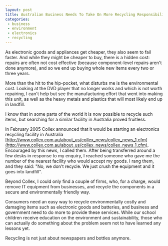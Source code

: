 ```yaml
---
layout: post
title: Australian Business Needs To Take On More Recycling Responsibility
categories:
 - business
 - environment
 - electronics
 - recycling
---
```


As electronic goods and appliances get cheaper, they also seem to fail faster. And while they might be cheaper to buy, there is a hidden cost: repairs are often not cost effective (because component-level repairs aren't done anymore), and so we end up buying whole new items every two or three years.

More than the hit to the hip-pocket, what disturbs me is the environmental cost. Looking at the DVD player that no longer works and which is not worth repairing, I can't help but see the manufacturing effort that went into making this unit, as well as the heavy metals and plastics that will most likely end up in landfill.

I know that in some parts of the world it is now possible to recycle such items, but searching for a similar facility in Australia proved fruitless.

In February 2005 Collex announced that it would be starting an electronics recycling facility in Australia [http://www.collex.com.au/about_us/collex_news/collex_news_1.cfm](http://www.collex.com.au/about_us/collex_news/collex_news_1.cfm). Encouraged by this news, I called them. After being transferred around a few desks in response to my enquiry, I reached someone who gave me the number of the nearest facility who would accept my goods. I rang them, and they said: "No, we don't recycle. We just crush the equipment and it goes into landfill".

Beyond Collex, I could only find a couple of firms, who, for a charge, would remove IT equipment from businesses, and recycle the components in a secure and environmentally friendly way.

Consumers need an easy way to recycle environmentally costly and damaging items such as electronic goods and batteries, and business and government need to do more to provide these services. While our school children receive education on the environment and sustainability, those who can actually do something about the problem seem not to have learned any lessons yet.

Recycling is not just about newspapers and bottles anymore.